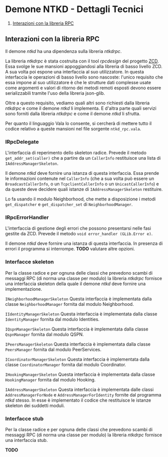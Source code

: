 # Demone NTKD - Dettagli Tecnici

1.  [Interazioni con la libreria RPC](#RPC_Library)

## <a name="RPC_Library"></a>Interazioni con la libreria RPC

Il demone *ntkd* ha una dipendenza sulla libreria *ntkdrpc*.

La libreria *ntkdrpc* è stata costruita con il tool *rpcdesign* del progetto [ZCD](../Librerie/ZCD.md).  
Essa svolge le sue mansioni appoggiandosi alla libreria di basso livello ZCD. A sua volta poi espone
una interfaccia al suo utilizzatore. In questa interfaccia le operazioni di basso livello sono nascoste:
l'unico requisito che essa impone al suo utilizzatore è che le strutture dati complesse usate come
argomenti e valori di ritorno dei metodi remoti esposti devono essere serializzabili tramite l'uso
della libreria json-glib.

Oltre a questo requisito, vediamo quali altri sono richiesti dalla libreria *ntkdrpc* e come il
demone *ntkd* li implementa. E d'altra parte quali servizi sono forniti dalla libreria *ntkdrpc* e come il
demone *ntkd* li sfrutta.

Per quanto il linguaggio Vala lo consente, si cercherà di mettere tutto il codice relativo a queste
mansioni nel file sorgente `ntkd_rpc.vala`.

### IRpcDelegate

L'interfaccia di reperimento dello skeleton radice. Prevede il metodo `get_addr_set(caller)` che a
partire da un `CallerInfo` restituisce una lista di `IAddressManagerSkeleton`.

Il demone *ntkd* deve fornire una istanza di questa interfaccia. Essa prende le informazioni contenute
nel `CallerInfo` (che a sua volta può essere un `BroadcastCallerInfo`, o un `TcpclientCallerInfo` o un
`UnicastCallerInfo`) e da queste deve decidere quali istanze di `IAddressManagerSkeleton` restituire.

Lo fa usando il modulo Neighborhood, che mette a disposizione i metodi `get_dispatcher` e
`get_dispatcher_set` di `NeighborhoodManager`.

### IRpcErrorHandler

L'interfaccia di gestione degli errori che possono presentarsi nelle fasi gestite da ZCD.
Prevede il metodo `void error_handler (GLib.Error e)`.

Il demone *ntkd* deve fornire una istanza di questa interfaccia. In presenza di errori il
programma si interrompe. **TODO** valutare altre opzioni.

### Interfacce skeleton

Per la classe radice e per ognuna delle classi che prevedono scambi di messaggi RPC (di norma
una classe per modulo) la libreria *ntkdrpc* fornisce una interfaccia skeleton della quale il demone *ntkd*
deve fornire una implementazione.

`INeighborhoodManagerSkeleton` Questa interfaccia è implementata dalla classe `NeighborhoodManager`
fornita dal modulo Neighborhood.

`IIdentityManagerSkeleton` Questa interfaccia è implementata dalla classe `IdentityManager`
fornita dal modulo Identities.

`IQspnManagerSkeleton` Questa interfaccia è implementata dalla classe `QspnManager`
fornita dal modulo QSPN.

`IPeersManagerSkeleton` Questa interfaccia è implementata dalla classe `PeersManager`
fornita dal modulo PeerServices.

`ICoordinatorManagerSkeleton` Questa interfaccia è implementata dalla classe `CoordinatorManager`
fornita dal modulo Coordinator.

`IHookingManagerSkeleton` Questa interfaccia è implementata dalla classe `HookingManager`
fornita dal modulo Hooking.

`IAddressManagerSkeleton` Questa interfaccia è implementata dalle classi `AddressManagerForNode`
e `AddressManagerForIdentity` fornite dal programma *ntkd* stesso. In esse è implementato
il codice che restituisce le istanze skeleton dei suddetti moduli.

### Interfacce stub

Per la classe radice e per ognuna delle classi che prevedono scambi di messaggi RPC (di norma
una classe per modulo) la libreria *ntkdrpc* fornisce una interfaccia stub.

**TODO**

